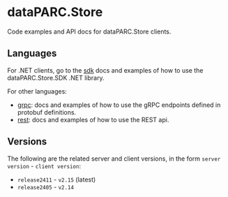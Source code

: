 # dataPARC.Store

Code examples and API docs for dataPARC.Store clients.

## Languages

For .NET clients, go to the [sdk](https://github.com/dataPARC/store/tree/main/sdk) docs and examples of how to use the dataPARC.Store.SDK .NET library.

For other languages:
- [grpc](https://github.com/dataPARC/store/tree/main/grpc): docs and examples of how to use the gRPC endpoints defined in protobuf definitions.
- [rest](https://github.com/dataPARC/store/tree/main/rest): docs and examples of how to use the REST api.

## Versions

The following are the related server and client versions, in the form `server version` - `client version`:

* `release2411` - `v2.15` (latest)
* `release2405` - `v2.14`
